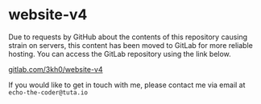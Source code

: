 # website-v4

Due to requests by GitHub about the contents of this repository causing strain on servers, this content has been moved to GitLab for more reliable hosting. You can access the GitLab repository using the link below.

[gitlab.com/3kh0/website-v4](https://gitlab.com/3kh0/website-v4)

If you would like to get in touch with me, please contact me via email at `echo-the-coder@tuta.io`
